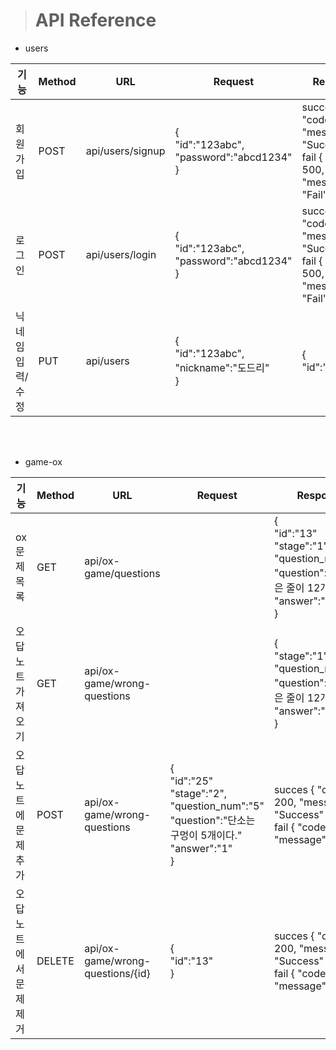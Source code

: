 > # API Reference

* users

|기능|Method|URL|Request|Response|
|----------|-----|---------|-----------|-------------|
  |회원가입   |POST|api/users/signup|{<br/>"id":"123abc",<br/> "password":"abcd1234"<br/>}|succes { "code" : 200, "message" : "Success" }<br/>fail { "code" : 500, "message" : "Fail" }|
|로그인|POST|api/users/login|{<br/>"id":"123abc",<br/> "password":"abcd1234"<br/>}|succes { "code" : 200, "message" : "Success" }<br/>fail { "code" : 500, "message" : "Fail" }|
|닉네임 입력/수정|PUT|api/users|{<br/>"id":"123abc",<br/> "nickname":"도드리"<br/>}|{<br/>"id":"123abc",<br/>|


<br/><br/>

* game-ox

|기능|Method|URL|Request|Response|
|----------|-----|---------|-----------|-------------|
  |ox문제 목록|GET|api/ox-game/questions||{<br/>"id":"13"<br/>"stage":"1",<br/> "question_num":"3"<br/> "question":"가야금은 줄이 12개이다."<br/>"answer":"1"<br/>}|
|오답노트 가져오기|GET|api/ox-game/wrong-questions||{<br/>"stage":"1",<br/> "question_num":"3"<br/> "question":"가야금은 줄이 12개이다."<br/>"answer":"1"<br/>}|
|오답노트에 문제 추가|POST|api/ox-game/wrong-questions|{<br/>"id":"25"<br/>"stage":"2",<br/> "question_num":"5"<br/> "question":"단소는 구멍이 5개이다."<br/>"answer":"1"<br/>}|succes { "code" : 200, "message" : "Success" }<br/>fail { "code" : 500, "message" : "Fail" }|
|오답노트에서 문제 제거|DELETE|api/ox-game/wrong-questions/{id}|{<br/>"id":"13"<br/>}|succes { "code" : 200, "message" : "Success" }<br/>fail { "code" : 500, "message" : "Fail" }|
